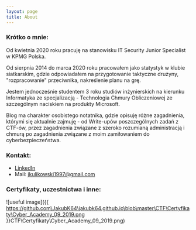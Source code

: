 ```yaml
---
layout: page
title: About
---
```


### Krótko o mnie:

Od kwietnia 2020 roku pracuję na stanowisku IT Security Junior Specialist w KPMG Polska. 

Od sierpnia 2014 do marca 2020 roku pracowałem jako statystyk w klubie siatkarskim, gdzie odpowiadałem na przygotowanie taktyczne drużyny, "rozpracowanie" przeciwnika, nakreślenie planu na grę.

Jestem jednocześnie studentem 3 roku studiów inżynierskich na kierunku Informatyka ze specjalizacją - Technologia Chmury Obliczeniowej ze szczególnym naciskiem na produkty Microsoft.

Blog ma charakter osobistego notatnika, gdzie opisuję różne zagadnienia, którymi się aktualnie zajmuję - od Write-upów poszczególnych zadań z CTF-ów, przez zagadnienia związane z szeroko rozumianą administracją i chmurą po zagadnienia związane z moim zamiłowaniem do cyberbezpieczeństwa.

### Kontakt:
- [LinkedIn](https://www.linkedin.com/in/kulikowskijakub/)
- Mail: jkulikowski1997@gmail.com

### Certyfikaty, uczestnictwa i inne:

![useful image]({{ https://github.com\JakubK64\jakubk64.github.io\blob\master\CTF\Certyfikaty\Cyber_Academy_09_2019.png }}CTF\Certyfikaty\Cyber_Academy_09_2019.png)
